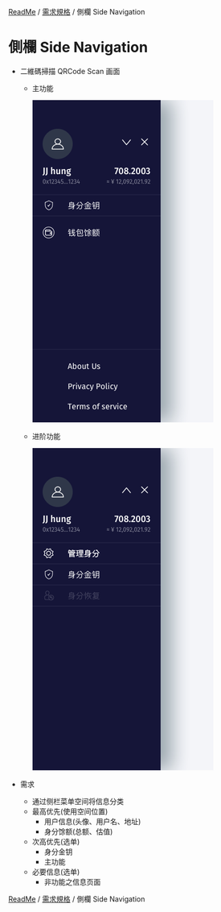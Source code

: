 [ReadMe](../README.md) / [需求規格](../requirements.md) / 側欄 Side Navigation

# 側欄 Side Navigation

* 二維碼掃描 QRCode Scan 画面
	* 主功能

		![側欄](../assets/screen-side-menu-01.png)
	
	* 进阶功能

		![側欄](../assets/screen-side-menu-02.png)

* 需求
	* 通过侧栏菜单空间将信息分类
	* 最高优先(使用空间位置)
		* 用户信息(头像、用户名、地址)
		* 身分馀额(总额、估值)
	* 次高优先(选单)
		* 身分金钥
		* 主功能
	* 必要信息(选单)
		* 非功能之信息页面

[ReadMe](../README.md) / [需求規格](../requirements.md) / 側欄 Side Navigation